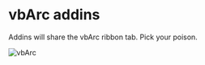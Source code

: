 # vbArc addins
 Addins will share the vbArc ribbon tab. Pick your poison.  

![vbArc](https://user-images.githubusercontent.com/62287665/163346390-0805beb5-4458-4116-b5d0-fa30cab2ae83.jpg)
